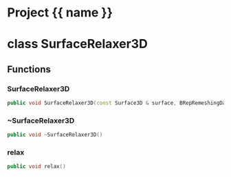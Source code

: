 <script setup>
import {useRoute} from 'vitepress'
const {path} = useRoute()
const tokens = path.split('/')
const words = tokens[2].split('-');
for (let i = 0; i < words.length; i++) {
    words[i] = words[i].charAt(0).toUpperCase() + words[i].slice(1);
    words[i] = words[i].replace('geode', 'Geode')
}
const name = words.join('-');
</script>
# Project {{ name }}

# class SurfaceRelaxer3D


## Functions

### SurfaceRelaxer3D

```cpp
public void SurfaceRelaxer3D(const Surface3D & surface, BRepRemeshingData & data)
```


### ~SurfaceRelaxer3D

```cpp
public void ~SurfaceRelaxer3D()
```


### relax

```cpp
public void relax()
```




